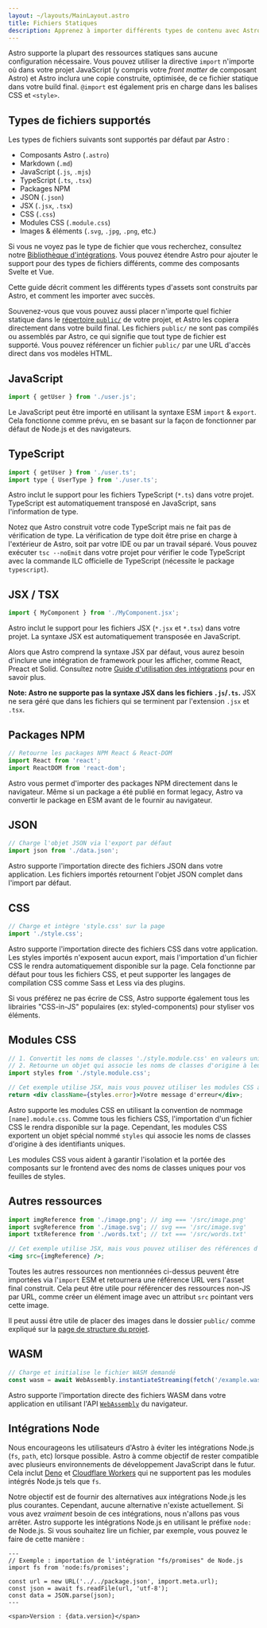 ```yaml
---
layout: ~/layouts/MainLayout.astro
title: Fichiers Statiques
description: Apprenez à importer différents types de contenu avec Astro.
---
```


Astro supporte la plupart des ressources statiques sans aucune configuration nécessaire. Vous pouvez utiliser la directive `import` n'importe où dans votre projet JavaScript (y compris votre *front matter* de composant Astro) et Astro inclura une copie construite, optimisée, de ce fichier statique dans votre build final. `@import` est également pris en charge dans les balises CSS et `<style>`.

## Types de fichiers supportés

Les types de fichiers suivants sont supportés par défaut par Astro :

- Composants Astro (`.astro`)
- Markdown (`.md`)
- JavaScript (`.js`, `.mjs`)
- TypeScript (`.ts`, `.tsx`)
- Packages NPM
- JSON (`.json`)
- JSX (`.jsx`, `.tsx`)
- CSS (`.css`)
- Modules CSS (`.module.css`)
- Images & éléments (`.svg`, `.jpg`, `.png`, etc.)

Si vous ne voyez pas le type de fichier que vous recherchez, consultez notre [Bibliothèque d'intégrations](https://astro.build/integrations/). Vous pouvez étendre Astro pour ajouter le support pour des types de fichiers différents, comme des composants Svelte et Vue.

Cette guide décrit comment les différents types d'assets sont construits par Astro, et comment les importer avec succès.

Souvenez-vous que vous pouvez aussi placer n'importe quel fichier statique dans le [répertoire `public/`](/fr/core-concepts/project-structure/#public) de votre projet, et Astro les copiera directement dans votre build final. Les fichiers `public/` ne sont pas compilés ou assemblés par Astro, ce qui signifie que tout type de fichier est supporté. Vous pouvez référencer un fichier `public/` par une URL d'accès direct dans vos modèles HTML.

## JavaScript

```js
import { getUser } from './user.js';
```

Le JavaScript peut être importé en utilisant la syntaxe ESM `import` & `export`. Cela fonctionne comme prévu, en se basant sur la façon de fonctionner par défaut de Node.js et des navigateurs.

## TypeScript

```js
import { getUser } from './user.ts';
import type { UserType } from './user.ts';
```

Astro inclut le support pour les fichiers TypeScript (`*.ts`) dans votre projet. TypeScript est automatiquement transposé en JavaScript, sans l'information de type.

Notez que Astro construit votre code TypeScript mais ne fait pas de vérification de type. La vérification de type doit être prise en charge à l'extérieur de Astro, soit par votre IDE ou par un travail séparé. Vous pouvez exécuter `tsc --noEmit` dans votre projet pour vérifier le code TypeScript avec la commande ILC officielle de TypeScript (nécessite le package `typescript`).

## JSX / TSX

```js
import { MyComponent } from './MyComponent.jsx';
```

Astro inclut le support pour les fichiers JSX (`*.jsx` et `*.tsx`) dans votre projet. La syntaxe JSX est automatiquement transposée en JavaScript.

Alors que Astro comprend la syntaxe JSX par défaut, vous aurez besoin d'inclure une intégration de framework pour les afficher, comme React, Preact et Solid. Consultez notre [Guide d'utilisation des intégrations](/fr/guides/integrations-guide) pour en savoir plus.

**Note: Astro ne supporte pas la syntaxe JSX dans les fichiers `.js`/`.ts`.** JSX ne sera géré que dans les fichiers qui se terminent par l'extension `.jsx` et `.tsx`.

## Packages NPM

```js
// Retourne les packages NPM React & React-DOM
import React from 'react';
import ReactDOM from 'react-dom';
```

Astro vous permet d'importer des packages NPM directement dans le navigateur. Même si un package a été publié en format legacy, Astro va convertir le package en ESM avant de le fournir au navigateur.

## JSON

```js
// Charge l'objet JSON via l'export par défaut
import json from './data.json';
```

Astro supporte l'importation directe des fichiers JSON dans votre application. Les fichiers importés retournent l'objet JSON complet dans l'import par défaut.

## CSS

```js
// Charge et intègre 'style.css' sur la page
import './style.css';
```

Astro supporte l'importation directe des fichiers CSS dans votre application. Les styles importés n'exposent aucun export, mais l'importation d'un fichier CSS le rendra automatiquement disponible sur la page. Cela fonctionne par défaut pour tous les fichiers CSS, et peut supporter les langages de compilation CSS comme Sass et Less via des plugins.

Si vous préférez ne pas écrire de CSS, Astro supporte également tous les librairies "CSS-in-JS" populaires (ex: styled-components) pour styliser vos éléments.

## Modules CSS

```jsx
// 1. Convertit les noms de classes './style.module.css' en valeurs uniques, portées.
// 2. Retourne un objet qui associe les noms de classes d'origine à leur valeur portée finale.
import styles from './style.module.css';

// Cet exemple utilise JSX, mais vous pouvez utiliser les modules CSS avec n'importe quel framework.
return <div className={styles.error}>Votre message d'erreur</div>;
```

Astro supporte les modules CSS en utilisant la convention de nommage `[name].module.css`. Comme tous les fichiers CSS, l'importation d'un fichier CSS le rendra disponible sur la page. Cependant, les modules CSS exportent un objet spécial nommé `styles` qui associe les noms de classes d'origine à des identifiants uniques.

Les modules CSS vous aident à garantir l'isolation et la portée des composants sur le frontend avec des noms de classes uniques pour vos feuilles de styles.

## Autres ressources

```jsx
import imgReference from './image.png'; // img === '/src/image.png'
import svgReference from './image.svg'; // svg === '/src/image.svg'
import txtReference from './words.txt'; // txt === '/src/words.txt'

// Cet exemple utilise JSX, mais vous pouvez utiliser des références d'importation avec n'importe quel framework.
<img src={imgReference} />;
```

Toutes les autres ressources non mentionnées ci-dessus peuvent être importées via l'`import` ESM et retournera une référence URL vers l'asset final construit. Cela peut être utile pour référencer des ressources non-JS par URL, comme créer un élément image avec un attribut `src` pointant vers cette image.

Il peut aussi être utile de placer des images dans le dossier `public/` comme expliqué sur la [page de structure du projet](/fr/core-concepts/project-structure/#public).

## WASM

```js
// Charge et initialise le fichier WASM demandé
const wasm = await WebAssembly.instantiateStreaming(fetch('/example.wasm'));
```

Astro supporte l'importation directe des fichiers WASM dans votre application en utilisant l'API [`WebAssembly`](https://developer.mozilla.org/en-US/docs/Web/JavaScript/Reference/Global_Objects/WebAssembly) du navigateur.

## Intégrations Node

Nous encourageons les utilisateurs d'Astro à éviter les intégrations Node.js (`fs`, `path`, etc) lorsque possible. Astro à comme objectif de rester compatible avec plusieurs environnements de développement JavaScript dans le futur. Cela inclut [Deno](https://deno.land/) et [Cloudflare Workers](https://workers.cloudflare.com/) qui ne supportent pas les modules intégrés Node.js tels que `fs`.

Notre objectif est de fournir des alternatives aux intégrations Node.js les plus courantes. Cependant, aucune alternative n'existe actuellement. Si vous avez _vraiment_ besoin de ces intégrations, nous n'allons pas vous arrêter. Astro supporte les intégrations Node.js en utilisant le préfixe `node:` de Node.js. Si vous souhaitez lire un fichier, par exemple, vous pouvez le faire de cette manière :

```astro
---
// Exemple : importation de l'intégration "fs/promises" de Node.js
import fs from 'node:fs/promises';

const url = new URL('../../package.json', import.meta.url);
const json = await fs.readFile(url, 'utf-8');
const data = JSON.parse(json);
---

<span>Version : {data.version}</span>
```
